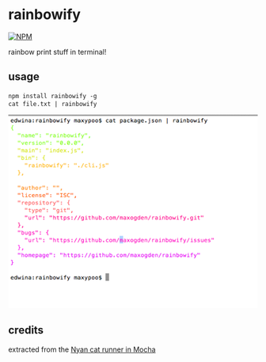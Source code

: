 # rainbowify

[![NPM](https://nodei.co/npm/rainbowify.png)](https://nodei.co/npm/rainbowify/)

rainbow print stuff in terminal!

## usage

```
npm install rainbowify -g
cat file.txt | rainbowify
```

![rainbowify](rainbowify.png)

## credits

extracted from the [Nyan cat runner in Mocha](https://github.com/visionmedia/mocha/blob/master/lib/reporters/nyan.js)
